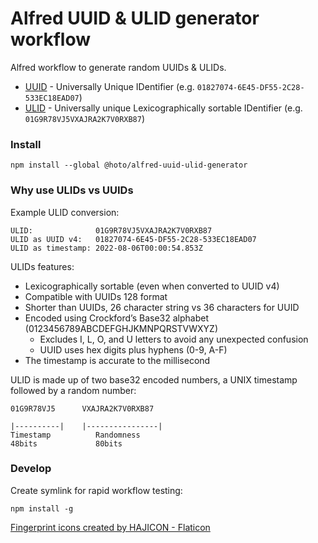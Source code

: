 # Alfred UUID & ULID generator workflow

Alfred workflow to generate random UUIDs & ULIDs.

* [UUID](https://github.com/ulid/javascript) - Universally Unique IDentifier (e.g. `01827074-6E45-DF55-2C28-533EC18EAD07`)
* [ULID](https://github.com/uuidjs/uuid) - Universally unique Lexicographically sortable IDentifier (e.g. `01G9R78VJ5VXAJRA2K7V0RXB87`)

### Install

    npm install --global @hoto/alfred-uuid-ulid-generator

### Why use ULIDs vs UUIDs

Example ULID conversion:

    ULID:              01G9R78VJ5VXAJRA2K7V0RXB87
    ULID as UUID v4:   01827074-6E45-DF55-2C28-533EC18EAD07
    ULID as timestamp: 2022-08-06T00:00:54.853Z

ULIDs features:
* Lexicographically sortable (even when converted to UUID v4)
* Compatible with UUIDs 128 format
* Shorter than UUIDs, 26 character string vs 36 characters for UUID
* Encoded using Crockford’s Base32 alphabet (0123456789ABCDEFGHJKMNPQRSTVWXYZ)
    * Excludes I, L, O, and U letters to avoid any unexpected confusion
    * UUID uses hex digits plus hyphens (0-9, A-F)
* The timestamp is accurate to the millisecond

ULID is made up of two base32 encoded numbers, a UNIX timestamp followed by a random number:

    01G9R78VJ5      VXAJRA2K7V0RXB87

    |----------|    |----------------|
    Timestamp          Randomness
    48bits             80bits

### Develop

Create symlink for rapid workflow testing:

    npm install -g

<a href="https://www.flaticon.com/free-icons/fingerprint" title="fingerprint icons">Fingerprint icons created by HAJICON - Flaticon</a>